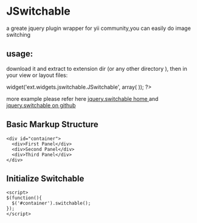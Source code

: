 JSwitchable
===========

a greate jquery plugin wrapper for yii community,you can easily do image switching

usage:
-----------
download it and extract to extension dir (or any other directory ), then  in your view or layout files:
<?php
$this->widget('ext.widgets.jswitchable.JSwitchable', array(
));
?>
more  example please refer here [jquery.switchable home ](http://switchable.mrzhang.me/) and [jquery.switchable on github ](https://github.com/jsw0528/jQuery.Switchable)


## Basic Markup Structure

    <div id="container">
      <div>First Panel</div>
      <div>Second Panel</div>
      <div>Third Panel</div>
    </div>


## Initialize Switchable

    <script>
    $(function(){
      $('#container').switchable();
    });
    </script>
